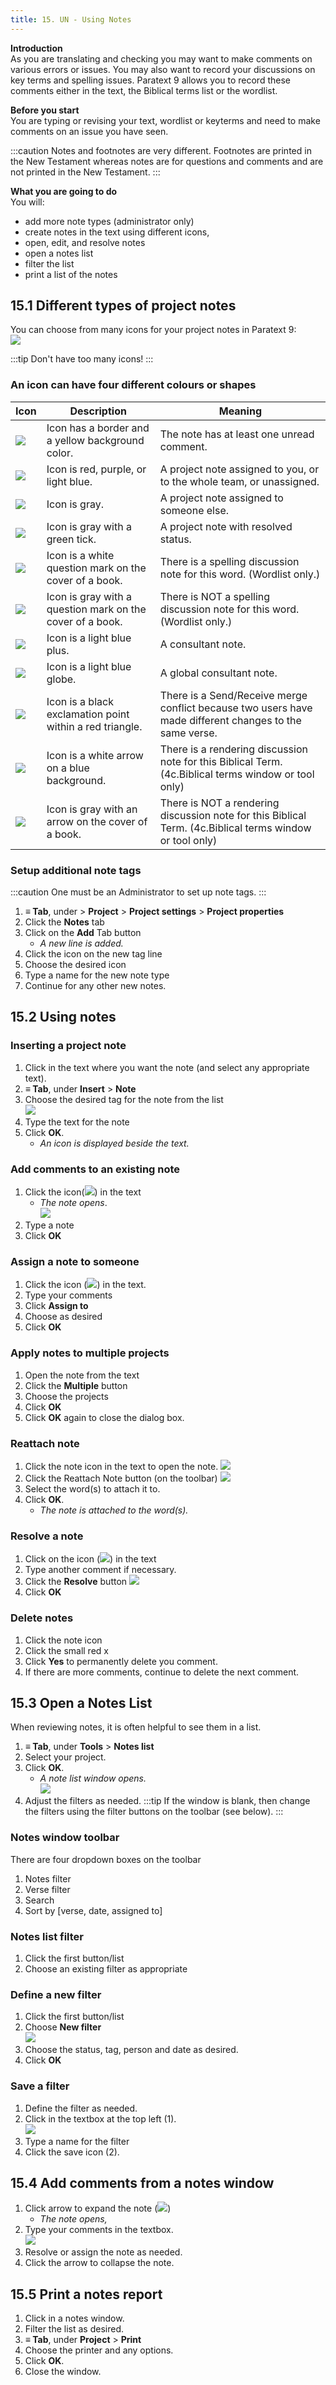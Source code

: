 ```yaml
---
title: 15. UN - Using Notes
---
```

**Introduction**  
As you are translating and checking you may want to make comments on various errors or issues. You may also want to record your discussions on key terms and spelling issues. Paratext 9 allows you to record these comments either in the text, the Biblical terms list or the wordlist.

**Before you start**  
You are typing or revising your text, wordlist or keyterms and need to make comments on an issue you have seen.

:::caution
Notes and footnotes are very different. Footnotes are printed in the New Testament whereas notes are for questions and comments and are not printed in the New Testament.
:::

**What you are going to do**  
You will:

-  add more note types (administrator only)
-  create notes in the text using different icons,
-  open, edit, and resolve notes
-  open a notes list
-  filter the list
-  print a list of the notes

## 15.1 Different types of project notes
You can choose from many icons for your project notes in Paratext 9:  
![](../media/b709a10121a16c4688fc4c097d75f915.png)

:::tip
Don't have too many icons!
:::

### An icon can have four different colours or shapes

| Icon                                             | Description                                               | Meaning                                                                                                 |
|--------------------------------------------------|-----------------------------------------------------------|---------------------------------------------------------------------------------------------------------|
| ![](../media/d75a709de0625acdd2d5606b881713c7.jpeg) | Icon has a border and a yellow background color.          | The note has at least one unread comment.                                                                |
| ![](../media/af2265719adde77e6c37fe29d53837a0.png)  | Icon is red, purple, or light blue.                       | A project note assigned to you, or to the whole team, or unassigned.                                    |
| ![](../media/52011900797d9603380805140bdf824b.png)  | Icon is gray.                                             | A project note assigned to someone else.                                                                |
| ![](../media/ba2c2cb0345a22d2fa4a444f36ac008a.png)  | Icon is gray with a green tick.                           | A project note with resolved status.                                                                    |
| ![](../media/2dc7ce9a46e73745ff7cfeed7a2a01c2.png)  | Icon is a white question mark on the cover of a book.     | There is a spelling discussion note for this word. (Wordlist only.)                                     |
| ![](../media/2b50c0a72da51333a102958f1b8b28b0.png)  | Icon is gray with a question mark on the cover of a book. | There is NOT a spelling discussion note for this word. (Wordlist only.)                                |
| ![](../media/cc4821978ddcb558aa03e3d0656f474d.png)  | Icon is a light blue plus.                                | A consultant note.                                                                                      |
| ![](../media/31bd2ed6849ef54f49dada59afbd1464.png)  | Icon is a light blue globe.                               | A global consultant note.                                                                               |
| ![](../media/b581c0fef0999d28730fd7ad140414b3.png)  | Icon is a black exclamation point within a red triangle.  | There is a Send/Receive merge conflict because two users have made different changes to the same verse. |
| ![](../media/92c0950e4a80bb6f5234cf433b93816f.png)  | Icon is a white arrow on a blue background.               | There is a rendering discussion note for this Biblical Term. (4c.Biblical terms window or tool only)       |
| ![](../media/30557b60ca6b2817dce955dd78ebb775.png)  | Icon is gray with an arrow on the cover of a book.        | There is NOT a rendering discussion note for this Biblical Term. (4c.Biblical terms window or tool only)   |

### Setup additional note tags

:::caution
One must be an Administrator to set up note tags.
:::


1.  **≡ Tab**, under \> **Project** \> **Project settings** \> **Project properties**
2.  Click the **Notes** tab
3.  Click on the **Add** Tab button   
    - *A new line is added.*
4.  Click the icon on the new tag line
5.  Choose the desired icon
6.  Type a name for the new note type
7.  Continue for any other new notes.

## 15.2 Using notes
### Inserting a project note
1.  Click in the text where you want the note (and select any appropriate text).
1.  **≡ Tab**, under **Insert** \> **Note**
1.  Choose the desired tag for the note from the list  
    ![](../media/0a05866309a22aad44f30868c76a5fc8.png)
1.  Type the text for the note
1.  Click **OK**.  
    - *An icon is displayed beside the text.*

### Add comments to an existing note
1.  Click the icon(![](../media/054adb8f846212101b59a4d3552e9e84.png)) in the text  
    - *The note opens*.  
    ![](../media/76481b348e4a87faa84358299a9d1e32.png)
1.  Type a note
1.  Click **OK**

### Assign a note to someone
1.  Click the icon (![](../media/054adb8f846212101b59a4d3552e9e84.png)) in the text.
1.  Type your comments
1.  Click **Assign to**
1.  Choose as desired
1.  Click **OK**

### Apply notes to multiple projects
1.  Open the note from the text
1.  Click the **Multiple** button
1.  Choose the projects
1.  Click **OK**
1.  Click **OK** again to close the dialog box.

### Reattach note
1.  Click the note icon in the text to open the note.
    ![](../media/0f6b7b58a3f0410aa1f34dda86f3cb70.png)
1.  Click the Reattach Note button (on the toolbar) ![](../media/0519f8bb9c47a8d635cf5e15650f0b71.png)
1.  Select the word(s) to attach it to.
1.  Click **OK**.  
    -  *The note is attached to the word(s).*

### Resolve a note
1.  Click on the icon (![](../media/054adb8f846212101b59a4d3552e9e84.png)) in the text
1.  Type another comment if necessary.
1.  Click the **Resolve** button ![](../media/14c0de8645fdea9349cf327cffeb9ce4.png)
1.  Click **OK**

### Delete notes
1.  Click the note icon
1.  Click the small red x
1.  Click **Yes** to permanently delete you comment.
1.  If there are more comments, continue to delete the next comment.


## 15.3 Open a Notes List
When reviewing notes, it is often helpful to see them in a list.

1.  **≡ Tab**, under **Tools** \> **Notes list**
1.  Select your project.
1.  Click **OK**.  
    - *A note list window opens.*  
    ![](../media/5fa086ebed857256946e2c683c975cfb.png)
1.  Adjust the filters as needed.
:::tip
If the window is blank, then change the filters using the filter buttons on the toolbar (see below).
:::

### Notes window toolbar
There are four dropdown boxes on the toolbar

1.  Notes filter
1.  Verse filter
1.  Search
1.  Sort by [verse, date, assigned to]

### Notes list filter
1.  Click the first button/list
1.  Choose an existing filter as appropriate

### Define a new filter
1.  Click the first button/list
1.  Choose **New filter**  
    ![](../media/823ebf9360715115c1bb15c8389bd2ae.png)
1.  Choose the status, tag, person and date as desired.
1.  Click **OK**

### Save a filter
1.  Define the filter as needed.
1.  Click in the textbox at the top left (1).  
    ![](../media/c6c8c562a7c81b9c0928b0003064c4ea.png)
1.  Type a name for the filter
1.  Click the save icon (2).


## 15.4 Add comments from a notes window
1.  Click arrow to expand the note (![](../media/515fa4a55ad645e411a7d05a5fbda1c9.png))  
    -  *The note opens,*
1.  Type your comments in the textbox.  
    ![](../media/204428a3b3581a2269bfe500e6aa14ee.png)
1.  Resolve or assign the note as needed.
1.  Click the arrow to collapse the note.

## 15.5 Print a notes report
1.  Click in a notes window.
1.  Filter the list as desired.
1.  **≡ Tab**, under **Project** \> **Print**
1.  Choose the printer and any options.
1.  Click **OK**.
1.  Close the window.
